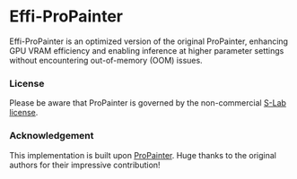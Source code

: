 # Effi-ProPainter
Effi-ProPainter is an optimized version of the original ProPainter, enhancing GPU VRAM efficiency and enabling inference at higher parameter settings without encountering out-of-memory (OOM) issues.

### License
Please be aware that ProPainter is governed by the non-commercial [S-Lab license](https://github.com/sczhou/ProPainter/blob/main/LICENSE).

### Acknowledgement
This implementation is built upon [ProPainter](https://github.com/sczhou/ProPainter). Huge thanks to the original authors for their impressive contribution!